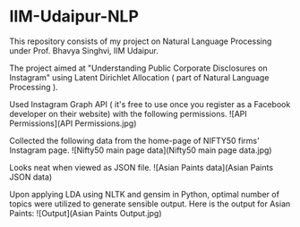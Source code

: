 # IIM-Udaipur-NLP
This repository consists of my project on Natural Language Processing under Prof. Bhavya Singhvi, IIM Udaipur.

The project aimed at "Understanding Public Corporate Disclosures on Instagram" using Latent Dirichlet Allocation ( part of Natural Language Processing ).

Used Instagram Graph API ( it's free to use once you register as a Facebook developer on their website) with the following permissions.
![API Permissions](API Permissions.jpg)

Collected the following data from the home-page of NIFTY50 firms' Instagram page.
![Nifty50 main page data](Nifty50 main page data.jpg)

Looks neat when viewed as JSON file.
![Asian Paints data](Asian Paints JSON data)

Upon applying LDA using NLTK and gensim in Python, optimal number of topics were utilized to generate sensible output.
Here is the output for Asian Paints:
![Output](Asian Paints Output.jpg)
